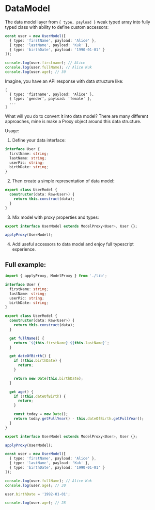# DataModel

The data model layer from `{ type, payload }` weak typed array into fully typed class with ability to define custom accessors:

```ts
const user = new UserModel([
  { type: 'firstName', payload: 'Alice' },
  { type: 'lastName', payload: 'Kuk' },
  { type: 'birthDate', payload: '1990-01-01' }
]);

console.log(user.firstname); // Alice
console.log(user.fullName); // Alice Kuk
console.log(user.age); // 30
```

Imagine, you have an API response with data structure like:
```
[
  { type: 'fistname', payload: 'Alice' },
  { type: 'gender', payload: 'female' },
  ...
]
```

What will you do to convert it into data model? There are many different approaches, mine is make a Proxy object around this data structure.

Usage:

1. Define your data interface:
```ts
interface User {
  firstName: string;
  lastName: string;
  userPic: string;
  birthDate: string;
}
```

2. Then create a simple representation of data model:
```ts
export class UserModel {
  constructor(data: Raw<User>) {
    return this.construct(data);
  }
}
```

3. Mix model with proxy properties and types:
```ts
export interface UserModel extends ModelProxy<User>, User {};

applyProxy(UserModel);
```
4. Add useful accessors to data model and enjoy full typescript experience.



## Full example:

```ts
import { applyProxy, ModelProxy } from './lib';

interface User {
  firstName: string;
  lastName: string;
  userPic: string;
  birthDate: string;
}

export class UserModel {
  constructor(data: Raw<User>) {
    return this.construct(data);
  }

  get fullName() {
    return `${this.firstName} ${this.lastName}`;
  }

  get dateOfBirth() {
    if (!this.birthDate) {
      return;
    }

    return new Date(this.birthDate);
  }

  get age() {
    if (!this.dateOfBirth) {
      return;
    }

    const today = new Date();
    return today.getFullYear() - this.dateOfBirth.getFullYear();
  }
}

export interface UserModel extends ModelProxy<User>, User {};

applyProxy(UserModel);

const user = new UserModel([
  { type: 'firstName', payload: 'Alice' },
  { type: 'lastName', payload: 'Kuk' },
  { type: 'birthDate', payload: '1990-01-01' }
]);

console.log(user.fullName); // Alice Kuk
console.log(user.age); // 30

user.birthDate = '1992-01-01';

console.log(user.age); // 28
```
